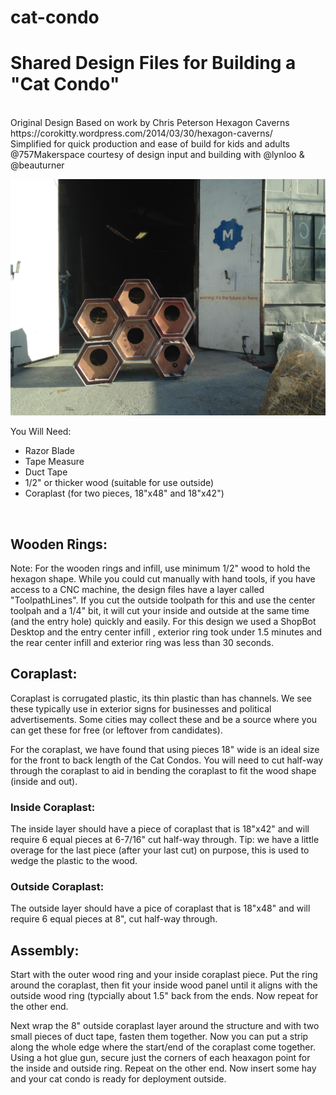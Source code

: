 cat-condo
=========

<h1>Shared Design Files for Building a "Cat Condo"</h1><br>
Original Design Based on work by Chris Peterson Hexagon Caverns https://corokitty.wordpress.com/2014/03/30/hexagon-caverns/ <br>
Simplified for quick production and ease of build for kids and adults @757Makerspace courtesy of design input and building with @lynloo & @beauturner<br>

![alt tag](https://github.com/BeauTurner/cat-condo/blob/master/CatCondoStacked.jpg)

You Will Need:
<ul>
  <li>Razor Blade</li>
  <li>Tape Measure</li>
  <li>Duct Tape</li>
  <li>1/2" or thicker wood (suitable for use outside)</li>
  <li>Coraplast (for two pieces, 18"x48" and 18"x42")</li>
</ul><br>


<h2>Wooden Rings:</h2>
Note: For the wooden rings and infill, use minimum 1/2" wood to hold the hexagon shape.
While you could cut manually with hand tools, if you have access to a CNC machine, the design files have a layer called "ToolpathLines". If you cut the outside toolpath for this and use the center toolpah and a 1/4" bit, it will cut your inside and outside at the same time (and the entry hole) quickly and easily. For this design we used a ShopBot Desktop and the entry center infill , exterior ring took under 1.5 minutes and the rear center infill and exterior ring was less than 30 seconds. <br>

<h2>Coraplast:</h2>
Coraplast is corrugated plastic, its thin plastic than has channels. We see these typically use in exterior signs for businesses and political advertisements. Some cities may collect these and be a source where you can get these for free (or leftover from candidates). <br>

For the coraplast, we have found that using pieces 18" wide is an ideal size for the front to back length of the Cat Condos. You will need to cut half-way through the coraplast to aid in bending the coraplast to fit the wood shape (inside and out).<br>

<h3>Inside Coraplast:</h3>
The inside layer should have a piece of coraplast that is 18"x42" and will require 6 equal pieces at 6-7/16" cut half-way through. Tip: we have a little overage for the last piece (after your last cut) on purpose, this is used to wedge the plastic to the wood.<br>

<h3>Outside Coraplast:</h3>
The outside layer should have a pice of coraplast that is 18"x48" and will require 6 equal pieces at 8", cut half-way through.<br>

<h2>Assembly:</h2>
Start with the outer wood ring and your inside coraplast piece. Put the ring around the coraplast, then fit your inside wood panel until it aligns with the outside wood ring (typcially about 1.5" back from the ends. Now repeat for the other end.<br>

Next wrap the 8" outside coraplast layer around the structure and with two small pieces of duct tape, fasten them together. Now you can put a strip along the whole edge where the start/end of the coraplast come together. Using a hot glue gun, secure just the corners of each heaxagon point for the inside and outside ring. Repeat on the other end. Now insert some hay and your cat condo is ready for deployment outside. <br>

